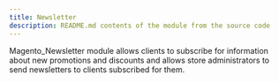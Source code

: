 ```yaml
---
title: Newsletter
description: README.md contents of the module from the source code
---
```


Magento_Newsletter module allows clients to subscribe for information about new promotions and discounts and allows store administrators to send newsletters to clients subscribed for them.
